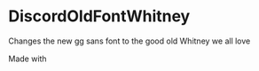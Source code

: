 # DiscordOldFontWhitney
 Changes the new gg sans font to the good old Whitney we all love

<span>Made with <img src="https://discord.com/assets/0483f2b648dcc986d01385062052ae1c.svg" width="15" /></span>
